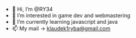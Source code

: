 - 👋 Hi, I’m @RY34
- 👀 I’m interested in game dev and webmastering
- 🌱 I’m currently learning javascript and java
- 📫 My mail -> klaudek1ryba@gmail.com

<!---
RY34/RY34 is a ✨ special ✨ repository because its `README.md` (this file) appears on your GitHub profile.
You can click the Preview link to take a look at your changes.
--->
